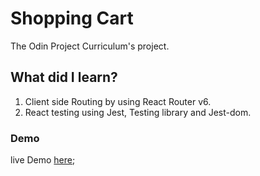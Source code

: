 # Shopping Cart

The Odin Project Curriculum's project.

## What did I learn?

1. Client side Routing by using React Router v6.
2. React testing using Jest, Testing library and Jest-dom.

### Demo

live Demo [here](https://karim-saou.github.io/Shopping-Cart/);
